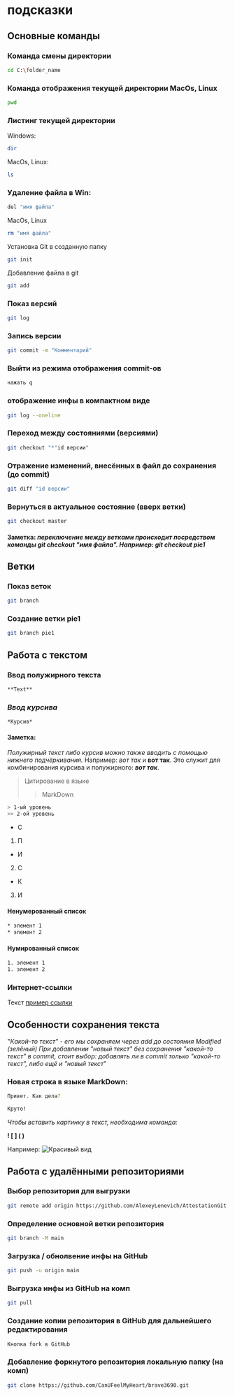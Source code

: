 # подсказки
## Основные команды

### Команда смены директории
```sh
cd C:\folder_name
```

### Команда отображения текущей директории MacOs, Linux
```sh
pwd
```

### Листинг текущей директории 
Windows:
```sh
dir
```
MacOs, Linux:
```sh
ls
```

### Удаление файла в Win:
```sh
del "имя файла"
```
MacOs, Linux
```sh
rm "имя файла"
```
Установка Git в созданную папку
```sh
git init 
```

Добавление файла в git
```sh
git add 
```

### Показ версий
```sh
git log
```

### Запись версии
```sh
git commit -m "Комментарий"
```

### Выйти из режима отображения commit-ов
```sh
нажать q
```

### отображение инфы в компактном виде
```sh
git log --oneline
```

### Переход между состояниями (версиями)
```sh
git checkout "*"id версии"
```
### Отражение изменений, внесённых в файл до сохранения (до commit)
```sh
git diff "id версии"
```

### Вернуться в актуальное состояние (вверх ветки)
```sh
git checkout master
```
#### **Заметка:** *переключение между ветками происходит посредством команды git checkout "имя файла". Например: git checkout pie1*

## Ветки
### Показ веток
```sh
git branch
```
### Создание ветки pie1
```sh
git branch pie1
```

## Работа с текстом

### **Ввод полужирного текста**
```sh
**Text**
```

### *Ввод курсива*
```
*Курсив*
```
#### Заметка: 
*Полужирный текст либо курсив можно также вводить с помощью нижнего подчёркивания.* Например: _вот так_ и __вот так__.
Это служит для комбинирования курсива и полужирного: _**вот так**_.

>Цитирование в языке
>> MarkDown
```sh
> 1-ый уровень
>> 2-ой уровень
```

* С
1. П
* И
2. С
* К
3. И
#### Ненумерованный список
```sh
* элемент 1
* элемент 2
```
#### Нумированный список
```sh
1. элемент 1
1. элемент 2
```


### Интернет-ссылки

Текст [пример ссылки](www.google.com "подсказка")



## Особенности сохранения текста

"*Какой-то текст" - его мы сохраняем через add до состояния Modified (зелёный)
При добавлении "новый текст" без сохранения "какой-то текст" в commit, стоит выбор: добавлять ли в commit только "какой-то текст", либо ещё и "новый текст*"

### Новая строка в языке MarkDown:
```sh
Привет. Как дела?

Круто!
```

*Чтобы вставить картинку в текст, необходима команда:* 

**! [ ] ( )**

Например:
![Красивый вид](vid.jpg)

## Работа с удалёнными репозиториями

### Выбор репозитория для выгрузки
```sh
git remote add origin https://github.com/AlexeyLenevich/AttestationGit.git
```
### Определение основной ветки репозитория
```sh
git branch -M main
```

### Загрузка / обнолвение инфы на GitHub
```sh
git push -u origin main
```

### Выгрузка инфы из GitHub на комп
```sh
git pull
```

### Создание копии репозитория в GitHub для дальнейшего редактирования
```sh
Кнопка fork в GitHub
```

### Добавление форкнутого репозитория локальную папку (на комп)
```sh
git clone https://github.com/CanUFeelMyHeart/brave3690.git
```